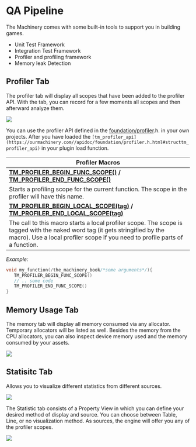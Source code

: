 # QA Pipeline

The Machinery comes with some built-in tools to support you in building games.

- Unit Test Framework
- Integration Test Framework
- Profiler and profiling framework
- Memory leak Detection


## Profiler Tab

The profiler tab will display all scopes that have been added to the profiler API. With the tab, you can record for a few moments all scopes and then afterward analyze them.

![](https://paper-attachments.dropbox.com/s_5086E710AFB88B222C81207791AF7092731DB9D2900AFABEA044A0AC0B80DFFB_1625602954215_image.png)

You can use the profiler API defined in the [foundation/profiler](https://ourmachinery.com//apidoc/foundation/profiler.h.html#profiler.h).h. in your own projects.
After you have loaded the `[tm_profiler_api](https://ourmachinery.com//apidoc/foundation/profiler.h.html#structtm_profiler_api)` in your plugin load function.

| Profiler Macros                                              |
| ------------------------------------------------------------ |
| **[TM_PROFILER_BEGIN_FUNC_SCOPE()](https://ourmachinery.com//apidoc/foundation/profiler.h.html#tm_profiler_begin_func_scope()) / [TM_PROFILER_END_FUNC_SCOPE()](https://ourmachinery.com//apidoc/foundation/profiler.h.html#tm_profiler_end_func_scope())** |
| Starts a profiling scope for the current function. The scope in the profiler will have this name. |
| **[TM_PROFILER_BEGIN_LOCAL_SCOPE(tag)](https://ourmachinery.com//apidoc/foundation/profiler.h.html#tm_profiler_begin_local_scope()) / [TM_PROFILER_END_LOCAL_SCOPE(tag)](https://ourmachinery.com//apidoc/foundation/profiler.h.html#tm_profiler_end_local_scope())** |
| The call to this macro starts a local profiler scope. The scope is tagged with the naked word tag (it gets stringified by the macro). Use a local profiler scope if you need to profile parts of a function. |

*Example:*

```c
void my_function(/the_machinery_book/*some arguments*/){
   TM_PROFILER_BEGIN_FUNC_SCOPE()
   // .. some code
   TM_PROFILER_END_FUNC_SCOPE()
}
```

## Memory Usage Tab

The memory tab will display all memory consumed via any allocator. Temporary allocators will be listed as well. Besides the memory from the CPU allocators, you can also inspect device memory used and the memory consumed by your assets.

![](https://paper-attachments.dropbox.com/s_5086E710AFB88B222C81207791AF7092731DB9D2900AFABEA044A0AC0B80DFFB_1625603084539_image.png)



## Statisitc Tab

Allows you to visualize different statistics from different sources. 

![](https://paper-attachments.dropbox.com/s_5086E710AFB88B222C81207791AF7092731DB9D2900AFABEA044A0AC0B80DFFB_1625603204224_image.png)


The Statistic tab consists of a Property View in which you can define your desired method of display and source. You can choose between Table, Line, or no visualization method. As sources, the engine will offer you any of the profiler scopes.

![](https://paper-attachments.dropbox.com/s_5086E710AFB88B222C81207791AF7092731DB9D2900AFABEA044A0AC0B80DFFB_1625604230068_image.png)

